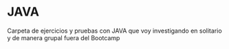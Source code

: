 # JAVA
Carpeta de ejercicios y pruebas con JAVA que voy investigando en solitario y de manera grupal fuera del Bootcamp
